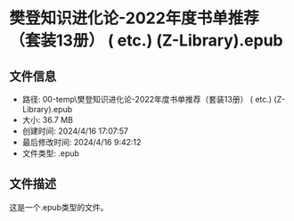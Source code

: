 ﻿# 樊登知识进化论-2022年度书单推荐（套装13册） ( etc.) (Z-Library).epub

## 文件信息
- 路径: 00-temp\樊登知识进化论-2022年度书单推荐（套装13册） ( etc.) (Z-Library).epub
- 大小: 36.7 MB
- 创建时间: 2024/4/16 17:07:57
- 最后修改时间: 2024/4/16 9:42:12
- 文件类型: .epub

## 文件描述
这是一个.epub类型的文件。


